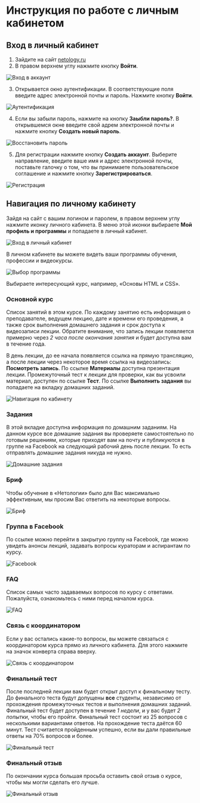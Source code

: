# Инструкция по работе с личным кабинетом

## Вход в личный кабинет 
1.	Зайдите на сайт [netology.ru](https://netology.ru)
2.	В правом верхнем углу нажмите кнопку **Войти**.

![Вход в аккаунт](../img/account-enter.png) 

3.	Открывается окно аутентификации. В соответствующие поля введите адрес электронной почты и пароль. Нажмите кнопку **Войти**.

![Аутентификация](../img/account-autentification.png) 

4.	Если вы забыли пароль, нажмите на кнопку **Заыбли пароль?**. В открывшемся окне введите свой адрем электронной почты и нажмите кнопку **Создать новый пароль**.

![Восстановить пароль](../img/account-forgot-password.png) 

5.	Для регистрации нажмите кнопку **Создать аккаунт**. Выберите направление, введите ваше имя и адрес электронной почты, поставьте галочку о том, что вы принимаете пользовательское соглашение и нажмите кнопку **Зарегистрироваться**.

![Регистрация](../img/account-create-account.png)
 
## Навигация по личному кабинету
Зайдя на сайт с вашим логином и паролем, в правом верхнем углу нажмите иконку личного кабинета. В меню этой иконки выбираете **Мой профиль и программы** и попадаете в личный кабинет.

![Вход в личный кабинет](../img/account-enter-account.png) 

В личном кабинете вы можете видеть ваши программы обучения, профессии и видеокурсы.

![Выбор программы](../img/account-choose-course.png) 

Выбираете интересующий курс, например, «Основы HTML и CSS».

### Основной курс
Список занятий в этом курсе. По каждому занятию есть информация о преподавателе, ведущем лекцию, дате и времени его проведения, а также срок выполнения домашнего задания и срок доступа к видеозаписи лекции. Обратите внимание, что запись лекции появляется примерно через *2 часа после окончания занятия* и будет доступна вам в течение года.

В день лекции, до ее начала появляется ссылка на прямую трансляцию, а после лекции через некоторое время ссылка на видеозапись: **Посмотреть запись**. По ссылке **Материалы** доступна презентация лекции. Промежуточный тест к лекции для проверки, как вы усвоили материал, доступен по ссылке **Тест**. По ссылке **Выполнить задания** вы попадаете на вкладку домашних заданий.

![Навигация по кабинету](../img/account-navigation.png)

### Задания
В этой вкладке доступна информация по домашним заданиям. На данном курсе все домашние задания вы проверяете самостоятельно по готовым решениям, которые приходят вам на почту и публикуются в группе на Facebook на следующий рабочий день после лекции. То есть отправлять домашние задания никуда не нужно.

![Домашние задания](../img/account-homework.png)
 
### Бриф
Чтобы обучение в «Нетологии» было для Вас максимально эффективным, мы просим
Вас ответить на некоторые вопросы.

![Бриф](../img/account-brief.png)

### Группа в Facebook
По ссылке можно перейти в закрытую группу на Facebook, где можно увидеть анонсы лекций, задавать вопросы кураторам и аспирантам по курсу.

![Facebook](../img/account-facebook.png)

### FAQ
Список самых часто задаваемых вопросов по курсу с ответами. Пожалуйста, ознакомьтесь с ними перед началом курса.

![FAQ](../img/account-faq.png)
 
### Связь с координатором
Если у вас остались какие-то вопросы, вы можете связаться с координатором курса прямо из личного кабинета. Для этого нажмите на значок конверта справа вверху.

![Связь с координатором](../img/account-contact.png)
 
### Финальный тест
После последней лекции вам будет открыт доступ к финальному тесту. До финального теста будут допущены **все** студенты, независимо от прохождения промежуточных тестов и выполнения домашних заданий.
Финальный тест будет доступен в течение *1 недели*, и у вас будет *2 попытки*, чтобы его пройти.
Финальный тест состоит из 25 вопросов с несколькими вариантами ответов. На прохождение теста даётся 60 минут. Тест считается пройденным успешно, если вы дали правильные ответы на 70% вопросов и более.
 
![Финальный тест](../img/account-test.png)

### Финальный отзыв
По окончании курса большая просьба оставить свой отзыв о курсе, чтобы мы могли сделать его лучше.

![Финальный отзыв](../img/account-feedback.png)
 
